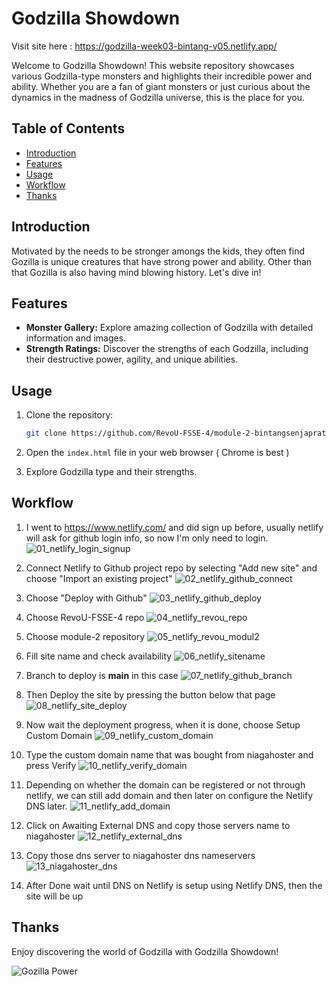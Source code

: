 # Godzilla Showdown

Visit site here : https://godzilla-week03-bintang-v05.netlify.app/

Welcome to Godzilla Showdown! This website repository showcases various Godzilla-type monsters and highlights their incredible power and ability. Whether you are a fan of giant monsters or just curious about the dynamics in the madness of Godzilla universe, this is the place for you.

## Table of Contents

- [Introduction](#introduction)
- [Features](#features)
- [Usage](#usage)
- [Workflow](#workflow)
- [Thanks](#thanks)

## Introduction

Motivated by the needs to be stronger amongs the kids, they often find Gozilla is unique creatures that have strong power and ability. Other than that Gozilla is also having mind blowing history. Let's dive in!

## Features

- **Monster Gallery:** Explore amazing collection of Godzilla with detailed information and images.
- **Strength Ratings:** Discover the strengths of each Godzilla, including their destructive power, agility, and unique abilities.

## Usage

1. Clone the repository:

   ```bash
   git clone https://github.com/RevoU-FSSE-4/module-2-bintangsenjapratama.git
   ```

2. Open the `index.html` file in your web browser ( Chrome is best )

3. Explore Godzilla type and their strengths.

## Workflow

1. I went to https://www.netlify.com/ and did sign up before, usually netlify will ask for github login info, so now I'm only need to login.
   ![01_netlify_login_signup](images/01_netlify_login.png)

2. Connect Netlify to Github project repo by selecting "Add new site" and choose "Import an existing project"
   ![02_netlify_github_connect](images/02_netlify_github_connect.png)

3. Choose "Deploy with Github"
   ![03_netlify_github_deploy](images/03_netlify_github_deploy.png)

4. Choose RevoU-FSSE-4 repo
   ![04_netlify_revou_repo](images/04_netlify_revou_repo.png)

5. Choose module-2 repository
   ![05_netlify_revou_modul2](images/05_netlify_revou_modul2.png)

6. Fill site name and check availability
   ![06_netlify_sitename](images/06_netlify_sitename.png)

7. Branch to deploy is **main** in this case
   ![07_netlify_github_branch](images/07_netlify_github_branch.png)

8. Then Deploy the site by pressing the button below that page
   ![08_netlify_site_deploy](images/08_netlify_site_deploy.png)

9. Now wait the deployment progress, when it is done, choose Setup Custom Domain
   ![09_netlify_custom_domain](images/09_netlify_custom_domain.png)

10. Type the custom domain name that was bought from niagahoster and press Verify
    ![10_netlify_verify_domain](images/10_netlify_verify_domain.png)

11. Depending on whether the domain can be registered or not through netlify, we can still add domain and then later on configure the Netlify DNS later.
    ![11_netlify_add_domain](images/11_netlify_add_domain.png)

12. Click on Awaiting External DNS and copy those servers name to niagahoster
    ![12_netlify_external_dns](images/12_netlify_external_dns.png)

13. Copy those dns server to niagahoster dns nameservers
    ![13_niagahoster_dns](images/13_niagahoster_dns.png)

14. After Done wait until DNS on Netlify is setup using Netlify DNS, then the site will be up

## Thanks

Enjoy discovering the world of Godzilla with Godzilla Showdown!

![Gozilla Power](images/godzilla_banner.gif)
